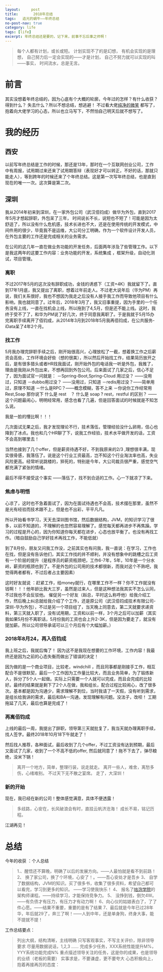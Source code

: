 ```yaml
---
layout:     post
title:       2018年总结
tags:   追光的蜗牛——年终总结
no-post-nav: true
category: life
tags: [life]
excerpt: 年终总结还是要的，记下来，前事不忘后事之师啊！
---
```


> 每个人都有计划，或长或短。
> 计划实现不了的是幻想，
> 有机会实现的是理想，
> 自己努力后一定会实现的——才是计划，
> 自己不努力就可以实现的叫——事实，
> 时间流水，总是无言。

# 前言
其实没想着年终总结的，因为心底有个大概的轮廓，今年过的怎样？有什么收获？ 得到什么？ 失去什么？所以不想总结，想逃避！
不过看大佬[纯净的微笑](http://www.ityouknow.com/springboot/2016/01/06/spring-boot-quick-start.html) 都写了，抱着向大佬学习的心态，所以也立马写下，不然怕自己明天后就不想写了。

# 我的经历

## 西安

以前写年终总结是工作的时候，那还是13年，那时在一个互联网创业公司，工作中有周报，试用期过来还来了试用期答辩（表现好才可以转正，不好的话，那就只能走人），等到跨年的时候还来了个年终总结。这是第一次写年终总结，也是直到现在的唯一一次。这次算是第二次。

## 深圳
我从2014年初来到深圳，在一家外包公司（武汉佰钧成）做华为外包，直到2017年5月才想起辞职，外包呆了三年， 时间说长不长，说短也不短了！可能是因为太舒适了，所以没有什么危机感，技术长进也不大，还是在使用传统的开发模式，中间件用的很少，毕竟我不是运维，大公司分工明确，作为一个软件设计开发人员，在外包主要的工作还是完成相关的业务需求。

在公司的这几年一直在做业务功能的开发任务，后面两年涉及了些管理工作。以下是我这两年的这要工作内容：业务功能的开发，系统集成 ，框架升级，自动化测试，项目管理。


### 离职
不过2017年5月的这次没有辞职成功，金钱的诱惑下（工资+4K）我就留下了。直到17年1月底，我又提出了离职，想着过年前走人。不过老大说年后（华为PM）再说，我们关系很好，我也不想因为我走之后没有人接手我工作而导致他项目有什么影响，我也就同意了。过年后，2018年3月了，我又旧事重提，因为手里的一个任务没有上线，一直在找机会上线，所以拖到了4,5月，但是还不能上线。这时，我终于受不了了，和华为PM说了好几次，终于同意我离职了。于是我就于5月15办完离职手续离开了佰钧成，从2014年3月到2018年5月我再佰钧成，在公共服务-iData呆了4年2个月。

### 找工作
5月我办理完辞职手续之后，刚开始很高兴，心理放松了一截，想着换工作之后薪资会高些，工作环境会好些（想的很美），所以然后开始找工作，结果简历放开之后，是有很多猎头或者HR找我面试，刚开始外包的电话我一听是外包，我推了，理由是我刚从外包出来，不想再回到外包公司。后来面试了几家之后，信心不足了，因为面试官一问就是：
－Sprring-Boot,Spring-Cloud 用过没？ ——没用过，只知道
－dubbo用过没？ ——没用过，只知道
－redis用过没？——简单用过，原理不知道
－什么是RPC？——概念模糊，答不上来
－你说你工作经常用Rest,Soap 那你说下 什么是 rest　？ 什么是 soap ?  rest，restful 的区别？ ——这个问题最闹心，明明经常用，感念也看了几遍，但是回答面试的时候就是不知怎么说。

我是一脸的懵比啊！！！

几次面试无果之后，我才发现理论不行，技术落伍，管理经验没什么卵用，信心也降到了冰点。我也和几个HR聊了下，说我工作经验，技术水平做开发的话，工资不会高到哪里去！

当然也接到了几个offer，但是薪资待遇不好，不到我原来的2/3 ,理想很丰满，现实很骨感，我落伍了。说是这个行业工资最高，岂不知这个行业淘汰率也高，失业风险更高。经常听说跳楼的，猝死的，特别是今年，大公司裁员很严重，感觉空气都充满了紧张的情绪。

最后不得不接受这个事实 ——落伍了，找不到合适的工作。心一下就凉了下来。

### 焦虑与明悟
心凉了，这时也不急着面试了，因为在面试待遇也不会高，技术摆在那里，虽然不是光有经验而技术跟不上，但是也不出彩，平平凡凡。

所以开始看书学习，天天去深圳图书馆，然后数据结构，JVM，的知识学习了很多，以前不知道的，不理解的也忽然容易理解了。感觉每天都再进步不再焦躁。学习的过程是开心的，因为你知道你每天都在进步，心态也放平衡了。也没有再找工作。（暗自鼓励自己学好技术再找工作，不能低就）

到了8月份，朋友又问我工作没，之前其实也有问我，我一直说：在学习，工作也在找，但是没有告诉他们，其实工作找的并不顺利，并没有想象中的跳槽之后工资有一个阶层的提升（是程序员的薪资瓶颈吧，工作6-7年，5年，10年是一个分水岭，薪资的瓶颈也到了。不是外包的公司用的技术都很新，而我对这个不熟吧，我觉得两者都有，不过后者占主要因素）

这时好友就说 ：赶紧工作，给money就行，在哪里工作不一样？你不工作就没有钱啊！！！他年龄比我大三岁，虽然是过来人，但是这种想法我其实不怎么认同，不过我也不会反驳他。
催促另一个好友（赳总，平时这么称呼他）给我介绍工作，然后晚上纠总就给我介绍了个工作，还是原公司（武汉佰钧成技术有限公司-深圳-华为外包），不过是另一个项目组了，当天晚上同意去，第二天就要求递资料，第三天就入职了，没有试用期，工资和以前一样，3个月之后可以加薪（其实我如果5月份不离职话，5月份我的工资也会上升2-3K，但是因为要走了，就没有提加薪。所以公司领导承诺可以三个月后有个大幅加薪。）

### 2018年8月24，再入佰钧成

我上班之后，我就后悔了！ 因为这不是我现在想要的工作环境，工作内容！我最终还是因为之前的心态失衡而做出了错误的决定！

因为做的是一个商业项目，比较老，windchill ，而且同事都是刚接手工作，相互配合不是很默契，最后一个工作因为工作量比较大，而且业务简单，为了锻炼新人，拆分了5个人一起做。实际上只需要一个人就可以完成，而且会完成的比较好。最终的结果就是剩下了2个人在做，我和组长，配合过程比较闹心，改了很多次。基本都是因为沟通少，需求理解不到位，当时我请了一天假，没有听到需求，是组长给我讲的需求，最后和BA一沟通，发现理解有问题。没法子，改呗！ 工期拖延了几天，最后也算是完成了！ 

### 再离佰钧成
上线的最后一周，我提出了辞职，领导第三天就批复了，我当天就办理离职手续，找人签字。最终2018年10月18下午就走了！

然后找人推荐，各种面试，最后收到了几个offer，不过工资没有达到预期，最后又面试了几家，收到了一个不高不低的offer, 然后就同意了！拖不下去了，弹尽粮绝，没米下锅！

> 离开一个地方，简单，整理行装，说走就走。
> 离开一些人，难舍，离愁多伤，心绪难别。
> 不过天下无不散之宴席。
> 走了，大深圳！

### 新的开始
现在，我已经在新的公司！整体感觉满意，具体不便透露！

> 多歧路，心安在，长风破浪会有时，直挂云帆济沧海！
> 成长不易，铭记历程。

江湖再见！
# 总结
今年的收获 ：个人总结
> 1.、醒悟还不算晚，明确了以后的发展方向。——人最怕就是看不到前路！
> 2、 换了家公司，换了个环境，心安了！。——吾心安处才是吾乡
> 3、 自学了数据结构，JVM的知识。买了很多书，收集了很多资料，希望自己都可以看完，学习到更多的知识。 ——学习使我快乐！
> 4、 报名了[咕泡学院](https://www.gupaoedu.com/course-java.html)的架构师课程。——持续学习，才能保持竞争力。
> 5、 没挣到钱，倒欠4W。——有负债才有压力，有压力才有动力啊！
> 6、向心仪的姑娘表白了，了了件心愿。——结果不重要，重要的是有了结果
> 7、最后就是今年已过28年华，年后就29了，奔三了啊！——人到中年，还是单身狗，终身大事，能不提就不提！
 
工作总结要点：
> 列出大纲，结构清晰，主线明确
> 只写客观事实，不写主关评价，除非领导要求
> 尽量用数据说话，1,2,3 …… 完成多少任务，XXX系统性能提升M%，YYY系统功能完成N%
> 重点描述领导关注的任务，这是你的成果，也是领导的业绩（老板的需要）
 > 实事求是，不要谦虚，更不要夸大
 > 心态积极向上，抱着再接再厉的态度：